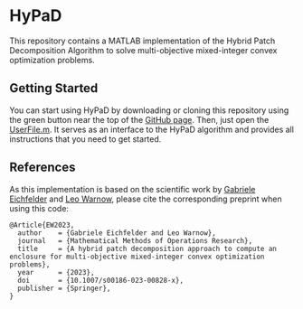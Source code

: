 # HyPaD
This repository contains a MATLAB implementation of the Hybrid Patch Decomposition Algorithm to solve multi-objective mixed-integer convex optimization problems.

## Getting Started
You can start using HyPaD by downloading or cloning this repository using the green button near the top of the [GitHub page](https://github.com/LeoWarnow/HyPaD).
Then, just open the [UserFile.m](https://github.com/LeoWarnow/HyPaD/blob/main/UserFile.m).
It serves as an interface to the HyPaD algorithm and provides all instructions that you need to get started.

## References
As this implementation is based on the scientific work by [Gabriele Eichfelder](https://www.tu-ilmenau.de/mmor/team/gabriele-eichfelder/) and [Leo Warnow](https://www.tu-ilmenau.de/mmor/team/leo-warnow/), please cite the corresponding preprint when using this code:
````
@Article{EW2023,
  author    = {Gabriele Eichfelder and Leo Warnow},
  journal   = {Mathematical Methods of Operations Research},
  title     = {A hybrid patch decomposition approach to compute an enclosure for multi-objective mixed-integer convex optimization problems},
  year      = {2023},
  doi       = {10.1007/s00186-023-00828-x},
  publisher = {Springer},
}
````
